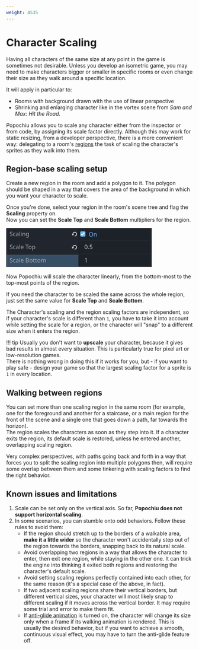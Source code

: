 ```yaml
---
weight: 4535
---
```


# Character Scaling

Having all characters of the same size at any point in the game is sometimes not desirable. Unless you develop an isometric game, you may need to make characters bigger or smaller in specific rooms or even change their size as they walk around a specific location.

It will apply in particular to:

* Rooms with background drawn with the use of linear perspective
* Shrinking and enlarging character like in the vortex scene from _Sam and Max: Hit the Road_.

Popochiu allows you to scale any character either from the inspector or from code, by assigning its scale factor directly. Although this may work for static resizing, from a developer perspective, there is a more convenient way: delegating to a room's [regions]() the task of scaling the character's sprites as they walk into them.

## Region-base scaling setup

Create a new region in the room and add a polygon to it. The polygon should be shaped in a way that covers the area of the background in which you want your character to scale.

Once you're done, select your region in the room's scene tree and flag the **Scaling** property on.  
Now you can set the **Scale Top** and **Scale Bottom** multipliers for the region.

![Region Scaling properties](../../assets/images/how-to-develop-a-game/adv_tech-character_scaling-1-inspector.png "Set the region scaling properties in the inspector")

Now Popochiu will scale the character linearly, from the bottom-most to the top-most points of the region.

If you need the character to be scaled the same across the whole region, just set the same value for **Scale Top** and **Scale Bottom**.

The Character's scaling and the region scaling factors are independent, so if your character's scale is different than `1`, you have to take it into account while setting the scale for a region, or the character will "snap" to a different size when it enters the region.

!!! tip
    Usually you don't want to **upscale** your character, because it gives bad results in almost every situation. This is particularly true for pixel art or low-resolution games.  
    There is nothing wrong in doing this if it works for you, but - if you want to play safe - design your game so that the largest scaling factor for a sprite is `1` in every location.

## Walking between regions

You can set more than one scaling region in the same room (for example, one for the foreground and another for a staircase, or a main region for the front of the scene and a single one that goes down a path, far towards the horizon).  
The region scales the characters as soon as they step into it. If a character exits the region, its default scale is restored, unless he entered another, overlapping scaling region.

Very complex perspectives, with paths going back and forth in a way that forces you to split the scaling region into multiple polygons then, will require some overlap between them and some tinkering with scaling factors to find the right behavior.

## Known issues and limitations

1. Scale can be set only on the vertical axis. So far, **Popochiu does not support horizontal scaling**.
2. In some scenarios, you can stumble onto odd behaviors. Follow these rules to avoid them:
    * If the region should stretch up to the borders of a walkable area, **make it a little wider** so the character won't accidentally step out of the region towards the borders, snapping back to its natural scale.
    * Avoid overlapping two regions in a way that allows the character to enter, then exit one region, while staying in the other one. It can trick the engine into thinking it exited both regions and restoring the character's default scale.
    * Avoid setting scaling regions perfectly contained into each other, for the same reason (it's a special case of the above, in fact).
    * If two adjacent scaling regions share their vertical borders, but different vertical sizes, your character will most likely snap to different scaling if it moves across the vertical border. It may require some trial and error to make them fit.
    * If [anti-glide animation](/how-to-develop-a-game/advanced-techniques/character-anti-glide) is turned on, the character will change its size only when a frame if its walking animation is rendered. This is usually the desired behavior, but if you want to achieve a smooth, continuous visual effect, you may have to turn the anti-glide feature off.
